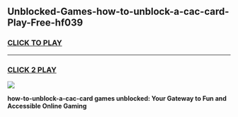 
## Unblocked-Games-how-to-unblock-a-cac-card-Play-Free-hf039
<h3>
<a href="https://premium76.site?title=how-to-unblock-a-cac-card&ref=18A1">CLICK TO PLAY</a></h3>
<hr>

<h3>
<a href="https://premium76.site?title=how-to-unblock-a-cac-card&ref=18A1">CLICK 2 PLAY</a>
  
</h3>

<a href="https://premium76.site?title=how-to-unblock-a-cac-card&ref=18A1"><img src="https://clearcache.store/games.png"></a>


**how-to-unblock-a-cac-card games unblocked: Your Gateway to Fun and Accessible Online Gaming**

